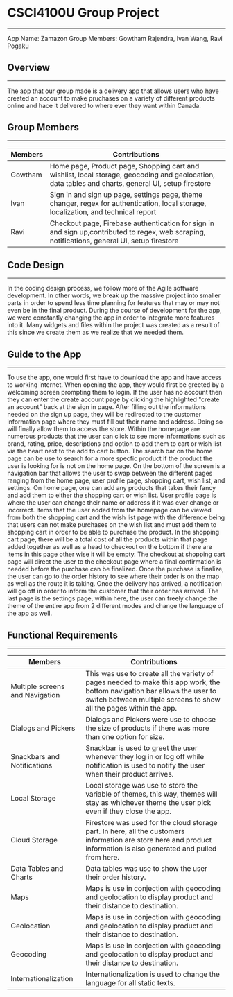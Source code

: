 # CSCI4100U Group Project
---
App Name: Zamazon
Group Members: Gowtham Rajendra, Ivan Wang, Ravi Pogaku

## Overview
---
The app that our group made is a delivery app that allows users who have created an account to make pruchases on a variety of different products online and hace it delivered to where ever they want within Canada.

## Group Members
---
| Members | Contributions |
| ------ | ------ |
| Gowtham | Home page, Product page, Shopping cart and wishlist, local storage, geocoding and geolocation, data tables and charts, general UI, setup firestore |
| Ivan | Sign in and sign up page, settings page, theme changer, regex for authentication, local storage, localization, and technical report |
| Ravi | Checkout page, Firebase authentication for sign in and sign up,contributed to regex, web scraping, notifications, general UI, setup firestore |

## Code Design
---
In the coding design process, we follow more of the Agile software development. In other words, we break up the massive project into smaller parts in order to spend less time planning for features that may or may not even be in the final product. During the course of development for the app, we were constantly changing the app in order to integrate more features into it. Many widgets and files within the project was created as a result of this since we create them as we realize that we needed them.

## Guide to the App
---
To use the app, one would first have to download the app and have access to working internet. When opening the app, they would first be greeted by a welcoming screen prompting them to login. If the user has no account then they can enter the create account page by clicking the highlighted "create an account" back at the sign in page. After filling out the informations needed on the sign up page, they will be redirected to the customer information page where they must fill out their name and address. Doing so will finally allow them to access the store. Within the homepage are numerous products that the user can click to see more informations such as brand, rating, price, descriptions and option to add them to cart or wish list via the heart next to the add to cart button. The search bar on the home page can be use to search for a more specfic product if the product the user is looking for is not on the home page. On the bottom of the screen is a navigation bar that allows the user to swap between the different pages ranging from the home page, user profile page, shopping cart, wish list, and settings. On home page, one can add any products that takes their fancy and add them to either the shopping cart or wish list. User profile page is where the user can change their name or address if it was ever change or incorrect. Items that the user added from the homepage can be viewed from both the shopping cart and the wish list page with the difference being that users can not make purchases on the wish list and must add them to shopping cart in order to be able to purchase the product. In the shopping cart page, there will be a total cost of all the products within that page added together as well as a head to checkout on the bottom if there are items in this page other wise it will be empty. The checkout at shopping cart page will direct the user to the checkout page where a final confirmation is needed before the purchase can be finalized. Once the purchase is finalize, the user can go to the order history to see where their order is on the map as well as the route it is taking. Once the delivery has arrived, a notification will go off in order to inform the customer that their order has arrived. The last page is the settings page, within here, the user can freely change the theme of the entire app from 2 different modes and change the language of the app as well.

## Functional Requirements
---
| Members | Contributions |
| ------ | ------ |
| Multiple screens and Navigation | This was use to create all the variety of pages needed to make this app work, the bottom navigation bar allows the user to switch between multiple screens to show all the pages within the app.  |
| Dialogs and Pickers | Dialogs and Pickers were use to choose the size of products if there was more than one option for size. |
| Snackbars and Notifications | Snackbar is used to greet the user whenever they log in or log off while notification is used to notify the user when their product arrives. |
| Local Storage | Local storage was use to store the variable of themes, this way, themes will stay as whichever theme the user pick even if they close the app. |
| Cloud Storage | Firestore was used for the cloud storage part. In here, all the customers information are store here and product information is also generated and pulled from here. |
| Data Tables and Charts | Data tables was use to show the user their order history. |
| Maps | Maps is use in conjection with geocoding and geolocation to display product and their distance to destination. |
| Geolocation | Maps is use in conjection with geocoding and geolocation to display product and their distance to destination. |
| Geocoding | Maps is use in conjection with geocoding and geolocation to display product and their distance to destination. |
| Internationalization | Internationalization is used to change the language for all static texts. |
